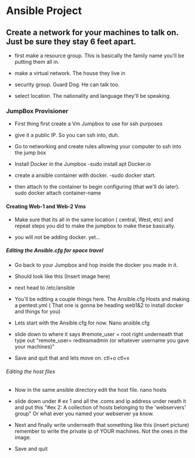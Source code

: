 # Ansible Project

## Create a network for your machines to talk on. Just be sure they stay 6 feet apart.

* first make a resource group. This is basically the family name you'll be putting them all in. 

* make a virtual network. The house they live in

* security  group. Guard Dog. He can talk too.

* select location. The nationality and language they'll be speaking. 

### JumpBox Provisioner

* First thing first create a Vm Jumpbox to use for ssh purposes  

* give it a public IP. So you can ssh into, duh. 

* Go to networking and create rules allowing your computer to ssh into the jump box

* Install Docker in the Jumpbox -sudo install apt Docker.io

* create a ansible container with docker. -sudo docker start. 

* then attach to the container to begin configuring (that we'll do later). sudo docker attach container-name

#### Creating Web-1 and Web-2 Vms 

* Make sure that its all in the same location ( central, West, etc) and repeat steps you did to make the jumpbox to make these basically. 

* you will not be adding docker. yet... 

##### Editing the Ansible.cfg for space travel 

* Go back to your Jumpbox and hop inside the docker you made in it. 

* Should look like this (Insert image here)

* next head to /etc/ansible

* You'll be editing a couple things here. The Ansible.cfg Hosts and making a pentest.yml ( That one is gonna be heading web1&2 to install docker and things for you)

* Lets start with the Ansible.cfg  for now. Nano ansible.cfg

* slide down to where it says #remote_user = root right underneath that type out "remote_user= redteamadmin (or whatever username you gave your machines)" 

* Save and quit that and lets move on. ctl+o ctl+x 

###### Editing the host files

* Now in the same ansible directory edit the host file. nano hosts

* slide down under # ex 1 and all the .coms and ip address under neath it and put this "#ex 2: A collection of hosts belonging to the 'webservers' group" Or what ever you named your webserver ya know. 

* Next and finally write underneath that something like this (insert picture) remember to write the private ip of YOUR machines. Not the ones in the image.

* Save and quit


